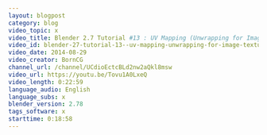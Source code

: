 ```yaml
---
layout: blogpost
category: blog
video_topic: x
video_title: Blender 2.7 Tutorial #13 : UV Mapping (Unwrapping for Image Textures)
video_id: blender-27-tutorial-13--uv-mapping-unwrapping-for-image-textures
video_date: 2014-08-29
video_creator: BornCG
channel_url: /channel/UCdioEctcBLd2nw2aQkl8msw
video_url: https://youtu.be/Tovu1A0LxeQ
video_length: 0:22:59
language_audio: English
language_subs: x
blender_version: 2.78
tags_software: x
starttime: 0:18:58
---
```


